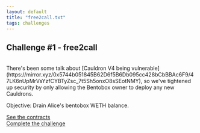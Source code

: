 ```yaml
---
layout: default
title: "free2call.txt"
tags: challenges
---
```


## Challenge #1 - free2call
<br/>
There's been some talk about [Cauldron V4 being vulnerable](https://mirror.xyz/0x5744b051845B62D6f5B6Db095cc428bCbBBAc6F9/47LK6nUpMrVsYzfCYBTyZsc_7t5Sh5onxO8sSEotNMY), so we've tightened up security by only allowing the Bentobox owner to deploy any new Cauldrons. 

Objective: Drain Alice's bentobox WETH balance.

[See the contracts](https://github.com/AshiqAmien/decently-safe-defi/tree/master/src/Contracts/free2call)
<br/>
[Complete the challenge](https://github.com/AshiqAmien/decently-safe-defi/blob/master/test/Levels/free2call/Free2Call.t.sol)
